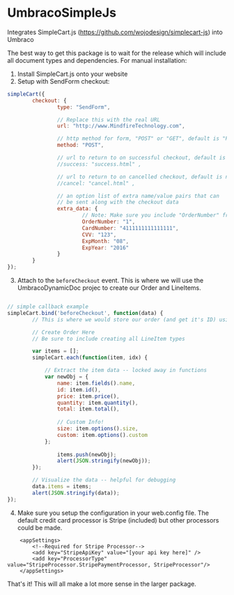 # UmbracoSimpleJs
Integrates SimpleCart.js (https://github.com/wojodesign/simplecart-js) into Umbraco

The best way to get this package is to wait for the release which will include all document types and dependencies. For manual installation:

1. Install SimpleCart.js onto your website
2. Setup with SendForm checkout:
```JavaScript
simpleCart({
		checkout: {
				type: "SendForm",

				// Replace this with the real URL
				url: "http://www.MindfireTechnology.com",

				// http method for form, "POST" or "GET", default is "POST"
				method: "POST",

				// url to return to on successful checkout, default is null
				//success: "success.html" , 

				// url to return to on cancelled checkout, default is null
				//cancel: "cancel.html" ,

				// an option list of extra name/value pairs that can
				// be sent along with the checkout data
				extra_data: {
						// Note: Make sure you include "OrderNumber" from the success of the beforeCheckout call to create the order in Umbraco
						OrderNumber: "1",
						CardNumber: "4111111111111111",
						CVV: "123",
						ExpMonth: "08",
						ExpYear: "2016"
				}
		}
});
```

3. Attach to the `beforeCheckout` event. This is where we will use the UmbracoDynamicDoc projec to create our Order and LineItems.
```JavaScript

// simple callback example
simpleCart.bind('beforeCheckout', function(data) {
		// This is where we would store our order (and get it's ID) using the umbracoDynamicObject lib

		// Create Order Here
		// Be sure to include creating all LineItem types

		var items = [];
		simpleCart.each(function(item, idx) {

			// Extract the item data -- locked away in functions
			var newObj = {
				name: item.fields().name,
				id: item.id(),
				price: item.price(),
				quantity: item.quantity(),
				total: item.total(),
				
				// Custom Info!
				size: item.options().size,
				custom: item.options().custom
			};
			
				items.push(newObj);
				alert(JSON.stringify(newObj));
		});

		// Visualize the data -- helpful for debugging
		data.items = items;
		alert(JSON.stringify(data));
});

```
4. Make sure you setup the configuration in your web.config file. The default credit card processor is Stripe (included) but other processors could be made.
```
	<appSettings>
		<!--Required for Stripe Processor-->
		<add key="StripeApiKey" value="[your api key here]" />
		<add key="ProcessorType" value="StripeProcessor.StripePaymentProcessor, StripeProcessor"/>
	</appSettings>
```
That's it! This will all make a lot more sense in the larger package.
